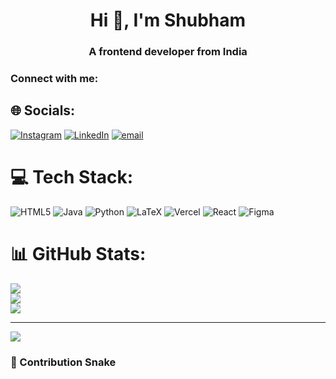 <h1 align="center">Hi 👋, I'm Shubham</h1>
<h3 align="center">A frontend developer from India</h3>

<h3 align="left">Connect with me:</h3>
<p align="left">
</p>


## 🌐 Socials:
[![Instagram](https://img.shields.io/badge/Instagram-%23E4405F.svg?logo=Instagram&logoColor=white)](https://instagram.com/shubham_bhandari__24) [![LinkedIn](https://img.shields.io/badge/LinkedIn-%230077B5.svg?logo=linkedin&logoColor=white)](https://linkedin.com/in/https://www.linkedin.com/in/shubham-bhandari-706b03354/) [![email](https://img.shields.io/badge/Email-D14836?logo=gmail&logoColor=white)](mailto:shubhambhandari127@gmail.com) 

# 💻 Tech Stack:
![HTML5](https://img.shields.io/badge/html5-%23E34F26.svg?style=for-the-badge&logo=html5&logoColor=white) ![Java](https://img.shields.io/badge/java-%23ED8B00.svg?style=for-the-badge&logo=openjdk&logoColor=white) ![Python](https://img.shields.io/badge/python-3670A0?style=for-the-badge&logo=python&logoColor=ffdd54) ![LaTeX](https://img.shields.io/badge/latex-%23008080.svg?style=for-the-badge&logo=latex&logoColor=white) ![Vercel](https://img.shields.io/badge/vercel-%23000000.svg?style=for-the-badge&logo=vercel&logoColor=white) ![React](https://img.shields.io/badge/react-%2320232a.svg?style=for-the-badge&logo=react&logoColor=%2361DAFB) ![Figma](https://img.shields.io/badge/figma-%23F24E1E.svg?style=for-the-badge&logo=figma&logoColor=white)
# 📊 GitHub Stats:
![](https://github-readme-stats.vercel.app/api?username=shubhambhandari24&theme=dark&hide_border=false&include_all_commits=false&count_private=false)<br/>
![](https://nirzak-streak-stats.vercel.app/?user=shubhambhandari24&theme=dark&hide_border=false)<br/>
![](https://github-readme-stats.vercel.app/api/top-langs/?username=shubhambhandari24&theme=dark&hide_border=false&include_all_commits=false&count_private=false&layout=compact)

---
[![](https://visitcount.itsvg.in/api?id=shubhambhandari24&icon=0&color=0)](https://visitcount.itsvg.in)


<!-- Proudly created with GPRM ( https://gprm.itsvg.in ) -->
### 🐍 Contribution Snake
<object align="center" width="100%" height="200" data="https://raw.githubusercontent.com/shubhambhandari24/shubhambhandari24/output/github-contribution-grid-snake.svg"></object>










